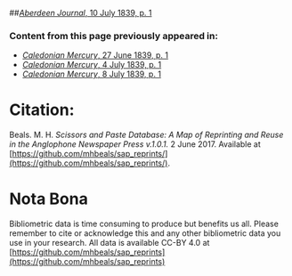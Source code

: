 ##[*Aberdeen Journal*, 10 July 1839, p. 1](https://mhbeals.github.io/sap_html/Aberdeen-Journal/Aberdeen-Journal-10-July-1839-p-1)

### Content from this page previously appeared in:
+ [*Caledonian Mercury*, 27 June 1839, p. 1](https://mhbeals.github.io/sap_html/Caledonian-Mercury/Caledonian-Mercury-27-June-1839-p-1)
+ [*Caledonian Mercury*, 4 July 1839, p. 1](https://mhbeals.github.io/sap_html/Caledonian-Mercury/Caledonian-Mercury-4-July-1839-p-1)
+ [*Caledonian Mercury*, 8 July 1839, p. 1](https://mhbeals.github.io/sap_html/Caledonian-Mercury/Caledonian-Mercury-8-July-1839-p-1)
                    
# Citation: 

Beals. M. H. *Scissors and Paste Database: A Map of Reprinting and Reuse in the Anglophone Newspaper Press v.1.0.1.* 2 June 2017. Available at [https://github.com/mhbeals/sap_reprints/](https://github.com/mhbeals/sap_reprints/). 
                    
# Nota Bona

Bibliometric data is time consuming to produce but benefits us all. Please remember to cite or acknowledge this and any other bibliometric data you use in your research. All data is available CC-BY 4.0 at [https://github.com/mhbeals/sap_reprints](https://github.com/mhbeals/sap_reprints)